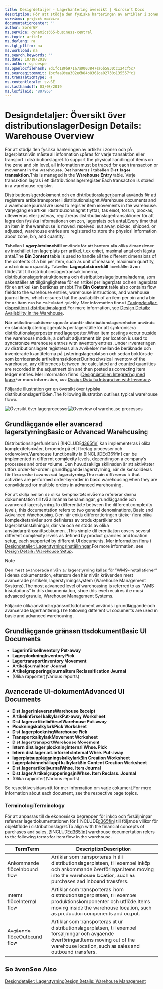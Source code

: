 ```yaml
---
title: Designdetaljer - Lagerhantering översikt | Microsoft Docs
description: För att stödja den fysiska hanteringen av artiklar i zonen och på lagerplatsnivån måste all information spåras för varje transaktion eller transport i distributionslagret. Det hanteras i tabellen **Dist.lager transaktion**. Varje transaktion lagras i ett distributionslagerregister.
services: project-madeira
documentationcenter: ''
author: SorenGP
ms.service: dynamics365-business-central
ms.topic: article
ms.devlang: na
ms.tgt_pltfrm: na
ms.workload: na
ms.search.keywords: ''
ms.date: 10/19/2018
ms.author: sgroespe
ms.openlocfilehash: 2d1fc180b971a7a0003847ea6b5830cc124cf5c7
ms.sourcegitcommit: 1bcfaa99ea302e6b84b8361ca02730b135557fc1
ms.translationtype: HT
ms.contentlocale: sv-SE
ms.lasthandoff: 03/08/2019
ms.locfileid: "807950"
---
```

# <a name="design-details-warehouse-overview"></a><span data-ttu-id="8f068-105">Designdetaljer: Översikt över distributionslager</span><span class="sxs-lookup"><span data-stu-id="8f068-105">Design Details: Warehouse Overview</span></span>
<span data-ttu-id="8f068-106">För att stödja den fysiska hanteringen av artiklar i zonen och på lagerplatsnivån måste all information spåras för varje transaktion eller transport i distributionslagret.</span><span class="sxs-lookup"><span data-stu-id="8f068-106">To support the physical handling of items on the zone and bin level, all information must be traced for each transaction or movement in the warehouse.</span></span> <span data-ttu-id="8f068-107">Det hanteras i tabellen **Dist.lager transaktion**.</span><span class="sxs-lookup"><span data-stu-id="8f068-107">This is managed in the **Warehouse Entry** table.</span></span> <span data-ttu-id="8f068-108">Varje transaktion lagras i ett distributionslagerregister.</span><span class="sxs-lookup"><span data-stu-id="8f068-108">Each transaction is stored in a warehouse register.</span></span>  

<span data-ttu-id="8f068-109">Distributionslagerdokument och en distributionslagerjournal används för att registrera artikeltransporter i distributionslagret.</span><span class="sxs-lookup"><span data-stu-id="8f068-109">Warehouse documents and a warehouse journal are used to register item movements in the warehouse.</span></span> <span data-ttu-id="8f068-110">Varje gång en artikel i distributionslagret flyttas, tas emot, förs in, plockas, utlevereras eller justeras, registreras distributionslagertransaktioner för att lagra den fysiska informationen om zon, lagerplats och antal.</span><span class="sxs-lookup"><span data-stu-id="8f068-110">Every time that an item in the warehouse is moved, received, put away, picked, shipped, or adjusted, warehouse entries are registered to store the physical information about zone, bin, and quantity.</span></span>

<span data-ttu-id="8f068-111">Tabellen **Lagerplatsinnehåll** används för att hantera alla olika dimensioner av innehållet i en lagerplats per artikel, t.ex enhet, maximal antal och lägsta antal.</span><span class="sxs-lookup"><span data-stu-id="8f068-111">The **Bin Content** table is used to handle all the different dimensions of the contents of a bin per item, such as unit of measure, maximum quantity, and minimum quantity.</span></span> <span data-ttu-id="8f068-112">Tabellen **Lagerplatsinnehåll** innehåller även flödesfält till distributionslagertransaktionerna, distributionslagerinstruktionerna och distributionslagerjournalraderna, som säkerställer att tillgängligheten för en artikel per lagerplats och en lagerplats för en artikel kan beräknas snabbt.</span><span class="sxs-lookup"><span data-stu-id="8f068-112">The **Bin Content** table also contains flow fields to the warehouse entries, warehouse instructions, and warehouse journal lines, which ensures that the availability of an item per bin and a bin for an item can be calculated quickly.</span></span> <span data-ttu-id="8f068-113">Mer information finns i [Designdetaljer: disposition i distributionslagret](design-details-availability-in-the-warehouse.md).</span><span class="sxs-lookup"><span data-stu-id="8f068-113">For more information, see [Design Details: Availability in the Warehouse](design-details-availability-in-the-warehouse.md).</span></span>  

<span data-ttu-id="8f068-114">När artikeltransaktioner uppstår utanför distributionslagerenheten används en standardjusteringlagerplats per lagerställe för att synkronisera distributionslagerposter med lagerposter.</span><span class="sxs-lookup"><span data-stu-id="8f068-114">When item postings occur outside the warehouse module, a default adjustment bin per location is used to synchronize warehouse entries with inventory entries.</span></span> <span data-ttu-id="8f068-115">Under inventeringen av distributionslagret registreras alla avvikelser mellan de beräknade och inventerade kvantiteterna på justeringslagerplatsen och sedan bokförs de som korrigerande artikeltransaktioner.</span><span class="sxs-lookup"><span data-stu-id="8f068-115">During physical inventory of the warehouse, any differences between the calculated and counted quantities are recorded in the adjustment bin and then posted as correcting item ledger entries.</span></span> <span data-ttu-id="8f068-116">Mer information finns i [Designdetaljer: Integrering med lager](design-details-integration-with-inventory.md)</span><span class="sxs-lookup"><span data-stu-id="8f068-116">For more information, see [Design Details: Integration with Inventory](design-details-integration-with-inventory.md).</span></span>  

<span data-ttu-id="8f068-117">Följande illustration ger en översikt över typiska distributionslagerflöden.</span><span class="sxs-lookup"><span data-stu-id="8f068-117">The following illustration outlines typical warehouse flows.</span></span>  

<span data-ttu-id="8f068-118">![Översikt över lagerprocesser](media/design_details_warehouse_management_overview.png "Översikt över lagerprocesser")</span><span class="sxs-lookup"><span data-stu-id="8f068-118">![Overview of warehouse processes](media/design_details_warehouse_management_overview.png "Overview of warehouse processes")</span></span>  

## <a name="basic-or-advanced-warehousing"></a><span data-ttu-id="8f068-119">Grundläggande eller avancerad lagerstyrning</span><span class="sxs-lookup"><span data-stu-id="8f068-119">Basic or Advanced Warehousing</span></span>  
<span data-ttu-id="8f068-120">Distributionslagerfunktion i [!INCLUDE[d365fin](includes/d365fin_md.md)] kan implementeras i olika komplexitetsnivåer, beroende på ett företag processer och ordervolym.</span><span class="sxs-lookup"><span data-stu-id="8f068-120">Warehouse functionality in [!INCLUDE[d365fin](includes/d365fin_md.md)] can be implemented in different complexity levels, depending on a company’s processes and order volume.</span></span> <span data-ttu-id="8f068-121">Den huvudsakliga skillnaden är att aktiviteter utförs order-för-order i grundläggande lagerstyrning, när de konsolideras för flera order i avancerad lagerstyrning.</span><span class="sxs-lookup"><span data-stu-id="8f068-121">The main difference is that activities are performed order-by-order in basic warehousing when they are consolidated for multiple orders in advanced warehousing.</span></span>  

 <span data-ttu-id="8f068-122">För att skilja mellan de olika komplexitetsnivåerna refererar denna dokumentation till två allmänna benämningar, grundläggande och avancerad lagerstyrning.</span><span class="sxs-lookup"><span data-stu-id="8f068-122">To differentiate between the different complexity levels, this documentation refers to two general denominations, Basic and Advanced Warehousing.</span></span> <span data-ttu-id="8f068-123">Den här enkla differentieringen täcker flera olika komplexitetsnivåer som definieras av produktpartiklar och lagerplatsinställningar, där var och en stöds av olika användargränssnittsdokument .</span><span class="sxs-lookup"><span data-stu-id="8f068-123">This simple differentiation covers several different complexity levels as defined by product granules and location setup, each supported by different UI documents.</span></span> <span data-ttu-id="8f068-124">Mer information finns i [Designdetaljer: Lagerstyrningsinställningar](design-details-warehouse-setup.md).</span><span class="sxs-lookup"><span data-stu-id="8f068-124">For more information, see [Design Details: Warehouse Setup](design-details-warehouse-setup.md).</span></span>  

> [!NOTE]  
>  <span data-ttu-id="8f068-125">Den mest avancerade nivån av lagerstyrning kallas för ”WMS-installationer” i denna dokumentation, eftersom den här nivån kräver den mest avancerade partikeln, lagerstyrningssystem (Warehouse Management Systems).</span><span class="sxs-lookup"><span data-stu-id="8f068-125">The most advanced level of warehousing is referred to as “WMS installations” in this documentation, since this level requires the most advanced granule, Warehouse Management Systems.</span></span>  

 <span data-ttu-id="8f068-126">Följande olika användargränssnittsdokument används i grundläggande och avancerade lagerhantering.</span><span class="sxs-lookup"><span data-stu-id="8f068-126">The following different UI documents are used in basic and advanced warehousing.</span></span>  

## <a name="basic-ui-documents"></a><span data-ttu-id="8f068-127">Grundläggande gränssnittsdokument</span><span class="sxs-lookup"><span data-stu-id="8f068-127">Basic UI Documents</span></span>  

-   <span data-ttu-id="8f068-128">**Lagerinförsel**</span><span class="sxs-lookup"><span data-stu-id="8f068-128">**Inventory Put-away**</span></span>  
-   <span data-ttu-id="8f068-129">**Lagerplockning**</span><span class="sxs-lookup"><span data-stu-id="8f068-129">**Inventory Pick**</span></span>  
-   <span data-ttu-id="8f068-130">**Lagertransport**</span><span class="sxs-lookup"><span data-stu-id="8f068-130">**Inventory Movement**</span></span>  
-   <span data-ttu-id="8f068-131">**Artikeljournal**</span><span class="sxs-lookup"><span data-stu-id="8f068-131">**Item Journal**</span></span>  
-   <span data-ttu-id="8f068-132">**Artikelgrupperingsjournal**</span><span class="sxs-lookup"><span data-stu-id="8f068-132">**Item Reclassification Journal**</span></span>  
-   <span data-ttu-id="8f068-133">(Olika rapporter)</span><span class="sxs-lookup"><span data-stu-id="8f068-133">(Various reports)</span></span>  

## <a name="advanced-ui-documents"></a><span data-ttu-id="8f068-134">Avancerade UI-dokument</span><span class="sxs-lookup"><span data-stu-id="8f068-134">Advanced UI Documents</span></span>  

-   <span data-ttu-id="8f068-135">**Dist.lager inleverans**</span><span class="sxs-lookup"><span data-stu-id="8f068-135">**Warehouse Receipt**</span></span>  
-   <span data-ttu-id="8f068-136">**Artikelinförsel kalkylark**</span><span class="sxs-lookup"><span data-stu-id="8f068-136">**Put-away Worksheet**</span></span>  
-   <span data-ttu-id="8f068-137">**Dist.lager artikelinförsel**</span><span class="sxs-lookup"><span data-stu-id="8f068-137">**Warehouse Put-away**</span></span>  
-   <span data-ttu-id="8f068-138">**Plockningskalkylark**</span><span class="sxs-lookup"><span data-stu-id="8f068-138">**Pick Worksheet**</span></span>  
-   <span data-ttu-id="8f068-139">**Dist.lager plockning**</span><span class="sxs-lookup"><span data-stu-id="8f068-139">**Warehouse Pick**</span></span>  
-   <span data-ttu-id="8f068-140">**Transportkalkylark**</span><span class="sxs-lookup"><span data-stu-id="8f068-140">**Movement Worksheet**</span></span>  
-   <span data-ttu-id="8f068-141">**Dist.lager transport**</span><span class="sxs-lookup"><span data-stu-id="8f068-141">**Warehouse Movement**</span></span>  
-   <span data-ttu-id="8f068-142">**Intern dist.lager plockning**</span><span class="sxs-lookup"><span data-stu-id="8f068-142">**Internal Whse. Pick**</span></span>  
-   <span data-ttu-id="8f068-143">**Intern dist.lager art.införsel<**</span><span class="sxs-lookup"><span data-stu-id="8f068-143">**Internal Whse. Put-away**</span></span>  
-   <span data-ttu-id="8f068-144">**lagerplatsuppläggningskalkylark**</span><span class="sxs-lookup"><span data-stu-id="8f068-144">**Bin Creation Worksheet**</span></span>  
-   <span data-ttu-id="8f068-145">**Lagerplatsinnehålluppl kalkylark**</span><span class="sxs-lookup"><span data-stu-id="8f068-145">**Bin Content Creation Worksheet**</span></span>  
-   <span data-ttu-id="8f068-146">**Dist.lager artikeljournal**</span><span class="sxs-lookup"><span data-stu-id="8f068-146">**Whse. Item Journal**</span></span>  
-   <span data-ttu-id="8f068-147">**Dist.lager Artikelgrupperingsjnl**</span><span class="sxs-lookup"><span data-stu-id="8f068-147">**Whse. Item Reclass. Journal**</span></span>  
-   <span data-ttu-id="8f068-148">(Olika rapporter)</span><span class="sxs-lookup"><span data-stu-id="8f068-148">(Various reports)</span></span>  

<span data-ttu-id="8f068-149">Se respektive sidavsnitt för mer information om varje dokument.</span><span class="sxs-lookup"><span data-stu-id="8f068-149">For more information about each document, see the respective page topics.</span></span>  

### <a name="terminology"></a><span data-ttu-id="8f068-150">Terminologi</span><span class="sxs-lookup"><span data-stu-id="8f068-150">Terminology</span></span>  
<span data-ttu-id="8f068-151">För att anpassas till de ekonomiska begreppen för inköp och försäljningar refererar lagerdokumentationen för [!INCLUDE[d365fin](includes/d365fin_md.md)] till följande villkor för objektflöde i distributionslagret.</span><span class="sxs-lookup"><span data-stu-id="8f068-151">To align with the financial concepts of purchases and sales, [!INCLUDE[d365fin](includes/d365fin_md.md)] warehouse documentation refers to the following terms for item flow in the warehouse.</span></span>  

|<span data-ttu-id="8f068-152">Term</span><span class="sxs-lookup"><span data-stu-id="8f068-152">Term</span></span>|<span data-ttu-id="8f068-153">Description</span><span class="sxs-lookup"><span data-stu-id="8f068-153">Description</span></span>|  
|----------|---------------------------------------|  
|<span data-ttu-id="8f068-154">Ankommande flöde</span><span class="sxs-lookup"><span data-stu-id="8f068-154">Inbound flow</span></span>|<span data-ttu-id="8f068-155">Artiklar som transporteras in till distributionslagerplatsen, till exempel inköp och ankommande överföringar.</span><span class="sxs-lookup"><span data-stu-id="8f068-155">Items moving into the warehouse location, such as purchases and inbound transfers.</span></span>|  
|<span data-ttu-id="8f068-156">Internt flöde</span><span class="sxs-lookup"><span data-stu-id="8f068-156">Internal flow</span></span>|<span data-ttu-id="8f068-157">Artiklar som transporteras inom distributionslagerplatsen, till exempel produktionskomponenter och utflöde.</span><span class="sxs-lookup"><span data-stu-id="8f068-157">Items moving inside the warehouse location, such as production components and output.</span></span>|  
|<span data-ttu-id="8f068-158">Avgående flöde</span><span class="sxs-lookup"><span data-stu-id="8f068-158">Outbound flow</span></span>|<span data-ttu-id="8f068-159">Artiklar som transporteras ut ur distributionslagerplatsen, till exempel försäljningar och avgående överföringar.</span><span class="sxs-lookup"><span data-stu-id="8f068-159">Items moving out of the warehouse location, such as sales and outbound transfers.</span></span>|  

## <a name="see-also"></a><span data-ttu-id="8f068-160">Se även</span><span class="sxs-lookup"><span data-stu-id="8f068-160">See Also</span></span>  
 [<span data-ttu-id="8f068-161">Designdetaljer: Lagerstyrning</span><span class="sxs-lookup"><span data-stu-id="8f068-161">Design Details: Warehouse Management</span></span>](design-details-warehouse-management.md)

